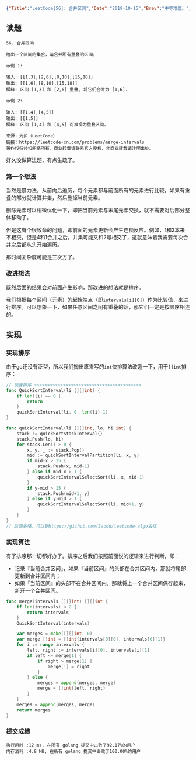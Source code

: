 ```json lw-blog-meta
{"Title":"LeetCode[56]: 合并区间","Date":"2019-10-15","Brev":"中等难度。","Tags":["算法与数据结构"]}
```



## 读题

```text
56. 合并区间

给出一个区间的集合，请合并所有重叠的区间。

示例 1:

输入: [[1,3],[2,6],[8,10],[15,18]]
输出: [[1,6],[8,10],[15,18]]
解释: 区间 [1,3] 和 [2,6] 重叠, 将它们合并为 [1,6].

示例 2:

输入: [[1,4],[4,5]]
输出: [[1,5]]
解释: 区间 [1,4] 和 [4,5] 可被视为重叠区间。

来源：力扣（LeetCode）
链接：https://leetcode-cn.com/problems/merge-intervals
著作权归领扣网络所有。商业转载请联系官方授权，非商业转载请注明出处。
```

好久没做算法题，有点生疏了。

### 第一个想法

当然是暴力法，从前向后遍历，每个元素都与前面所有的元素进行比较，如果有重叠的部分就计算并集，然后删掉当前元素。

删除元素可以稍微优化一下，即把当前元素与末尾元素交换，就不需要对后部分整体移动了。

但是这有个很致命的问题，即前面的元素更新会产生连锁反应。例如，1和2本来不相交，但是4和1合并之后，并集可能又和2号相交了，这就意味着我需要每次合并之后都从头开始遍历。

那时间复杂度可能是三次方了。

### 改进想法

既然后面的结果会对前面产生影响，那改进的想法就是排序。

我们根据每个区间（元素）的起始端点（即`intervals[i][0]`）作为比较值，来进行排序。可以想象一下，如果任意区间之间有重叠的话，那它们一定是按顺序相连的。

## 实现

### 实现排序

由于go还没有泛型，所以我们掏出原来写的`int`快排算法改造一下，用于`[]int`排序：

```go
// 快速排序 >>>>>>>>>>>>>>>>>>>>>>>>>>>>>>>>>>>>>>>>>
func QuickSortInterval(li [][]int) {
    if len(li) == 0 {
        return
    }
    quickSortInterval(li, 0, len(li)-1)
}

func quickSortInterval(li [][]int, lo, hi int) {
    stack := quickSortStackInterval{}
    stack.Push(lo, hi)
    for stack.Len() > 0 {
        x, y, _ := stack.Pop()
        mid := quickSortIntervalPartition(li, x, y)
        if mid-x > 15 {
            stack.Push(x, mid-1)
        } else if mid-x > 1 {
            quickSortIntervalSelectSort(li, x, mid-1)
        }
        if y-mid > 15 {
            stack.Push(mid+1, y)
        } else if y-mid > 1 {
            quickSortIntervalSelectSort(li, mid+1, y)
        }
    }
}
// 后面省略，可以到https://github.com/Saodd/leetcode-algo去找
```

### 实现算法

有了排序那一切都好办了。排序之后我们按照前面说的逻辑来进行判断，即：

- 记录『当前合并区间』，如果『当前区间』的头部在合并区间内，那就将尾部更新到合并区间内；
- 如果『当前区间』的头部不在合并区间内，那就将上一个合并区间保存起来，新开一个合并区间。

```go
func merge(intervals [][]int) [][]int {
    if len(intervals) < 2 {
        return intervals
    }
    QuickSortInterval(intervals)

    var merges = make([][]int, 0)
    var merge []int = []int{intervals[0][0], intervals[0][1]}
    for i := range intervals {
        left, right := intervals[i][0], intervals[i][1]
        if left <= merge[1] {
            if right > merge[1] {
                merge[1] = right
            }
        } else {
            merges = append(merges, merge)
            merge = []int{left, right}
        }
    }
    merges = append(merges, merge)
    return merges
}
```

### 提交成绩

```text
执行用时 :12 ms, 在所有 golang 提交中击败了92.17%的用户
内存消耗 :4.8 MB, 在所有 golang 提交中击败了100.00%的用户
```
